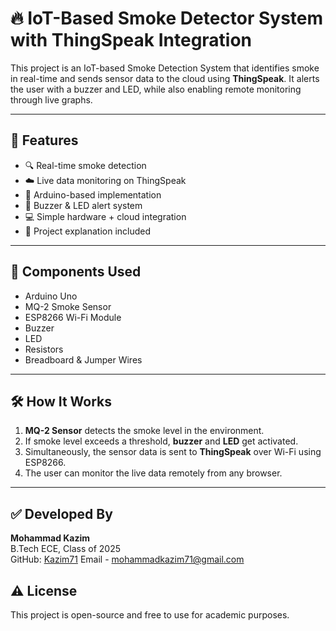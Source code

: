 # 🔥 IoT-Based Smoke Detector System with ThingSpeak Integration

This project is an IoT-based Smoke Detection System that identifies smoke in real-time and sends sensor data to the cloud using **ThingSpeak**. It alerts the user with a buzzer and LED, while also enabling remote monitoring through live graphs.

---

## 📌 Features

- 🔍 Real-time smoke detection
- ☁️ Live data monitoring on ThingSpeak
- 🧠 Arduino-based implementation
- 🔔 Buzzer & LED alert system
- 💻 Simple hardware + cloud integration
- 🎥 Project explanation included

---

## 🧰 Components Used

- Arduino Uno
- MQ-2 Smoke Sensor
- ESP8266 Wi-Fi Module
- Buzzer
- LED
- Resistors
- Breadboard & Jumper Wires

---

## 🛠️ How It Works

1. **MQ-2 Sensor** detects the smoke level in the environment.
2. If smoke level exceeds a threshold, **buzzer** and **LED** get activated.
3. Simultaneously, the sensor data is sent to **ThingSpeak** over Wi-Fi using ESP8266.
4. The user can monitor the live data remotely from any browser.

---

## ✅ Developed By
**Mohammad Kazim**  
B.Tech ECE, Class of 2025  
GitHub: [Kazim71](https://github.com/Kazim71)
Email - mohammadkazim71@gmail.com
## ⚠️ License
This project is open-source and free to use for academic purposes.
